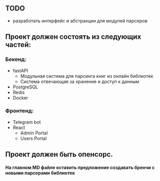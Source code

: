 ## TODO
- разработать интерфейс и абстракции для модулей парсеров


## Проект должен состоять из следующих частей:

### Бекенд:
- fastAPI
  - Модульная система для парсинга книг из онлайн библиотек
  - Система отвечающая за хранение и доступ к данным
- PostgreSQL
- Redis
- Docker

### Фронтенд:
- Telegram bot
- React
  - Admin Portal
  - Users Portal

## Проект должен быть опенсорс.

#### На главном MD файле оставить предложение создавать бренчи с новыми парсерами библиотек


